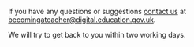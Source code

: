 If you have any questions or suggestions [contact us](mailto:becomingateacher@digital.education.gov.uk) at <becomingateacher@digital.education.gov.uk>.

We will try to get back to you within two working days.
